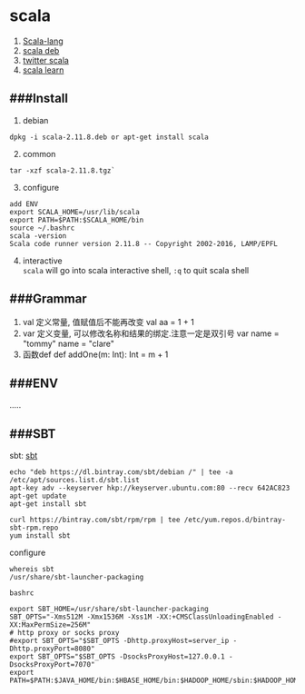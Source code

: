 scala
========
1. [Scala-lang](http://www.scala-lang.org/download/)
2. [scala deb](http://downloads.lightbend.com/scala/2.11.8/scala-2.11.8.deb)
3. [twitter scala](https://twitter.github.io/scala_school/zh_cn/)
4. [scala learn](http://zh.scala-tour.com/#/basics-contents)

###Install
-------------
1. debian 
```
dpkg -i scala-2.11.8.deb or apt-get install scala
```

2. common
```
tar -xzf scala-2.11.8.tgz`
```

3. configure
```
add ENV
export SCALA_HOME=/usr/lib/scala
export PATH=$PATH:$SCALA_HOME/bin
source ~/.bashrc
scala -version
Scala code runner version 2.11.8 -- Copyright 2002-2016, LAMP/EPFL
```

4. interactive<br />
`scala` will go into scala interactive shell, 
`:q`  to quit scala shell

###Grammar
-------------
1. val 定义常量, 值赋值后不能再改变
    val aa = 1 + 1
2. var 定义变量, 可以修改名称和结果的绑定.注意一定是双引号
    var name = "tommy"
        name = "clare"
3. 函数def 
    def addOne(m: Int): Int = m + 1


###ENV
-------------
.....

###SBT
-------------
sbt: [sbt](http://www.scala-sbt.org/release/docs/Installing-sbt-on-Linux.html)
```
echo "deb https://dl.bintray.com/sbt/debian /" | tee -a /etc/apt/sources.list.d/sbt.list
apt-key adv --keyserver hkp://keyserver.ubuntu.com:80 --recv 642AC823
apt-get update
apt-get install sbt

curl https://bintray.com/sbt/rpm/rpm | tee /etc/yum.repos.d/bintray-sbt-rpm.repo
yum install sbt
```
configure
```
whereis sbt
/usr/share/sbt-launcher-packaging

bashrc

export SBT_HOME=/usr/share/sbt-launcher-packaging
SBT_OPTS="-Xms512M -Xmx1536M -Xss1M -XX:+CMSClassUnloadingEnabled -XX:MaxPermSize=256M"
# http proxy or socks proxy
#export SBT_OPTS="$SBT_OPTS -Dhttp.proxyHost=server_ip -Dhttp.proxyPort=8080"
export SBT_OPTS="$SBT_OPTS -DsocksProxyHost=127.0.0.1 -DsocksProxyPort=7070"
export PATH=$PATH:$JAVA_HOME/bin:$HBASE_HOME/bin:$HADOOP_HOME/sbin:$HADOOP_HOME/bin:$SCALA_HOME/bin:$SBT_HOME/bin
```

